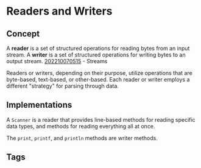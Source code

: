 # Readers and Writers

## Concept
A **reader** is a set of structured operations for reading bytes from an input stream. A **writer** is a set of structured operations for writing bytes to an output stream.  [202210070515](../202210070515) - Streams  

Readers or writers, depending on their purpose, utilize operations that are byte-based, text-based, or other-based. Each reader or writer employs a different "strategy" for parsing through data.     

## Implementations 
A `Scanner` is a reader that provides line-based methods for reading specific data types, and methods for reading everything all at once.  

The `print`, `printf`, and `println` methods are writer methods.   

## Tags
